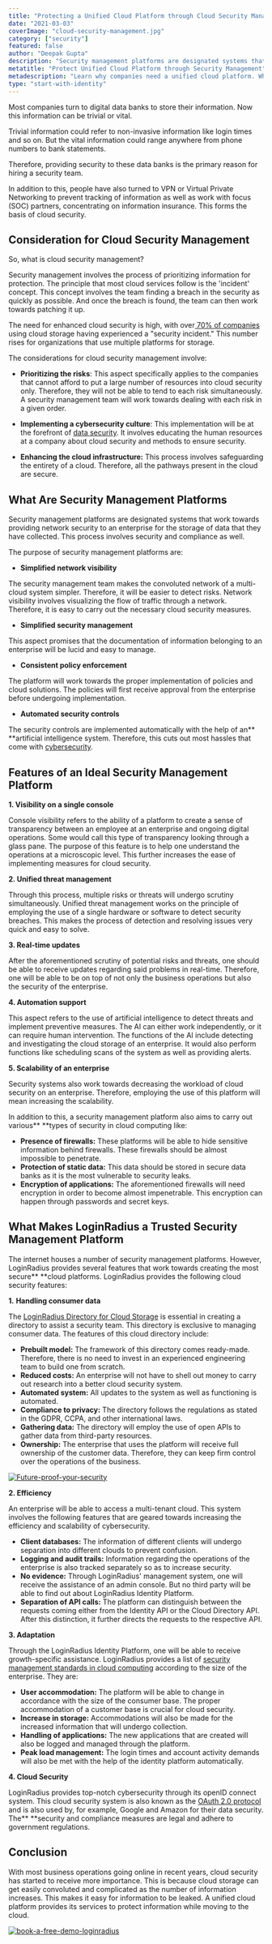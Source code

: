 ```yaml
---
title: "Protecting a Unified Cloud Platform through Cloud Security Management"
date: "2021-03-03"
coverImage: "cloud-security-management.jpg"
category: ["security"]
featured: false
author: "Deepak Gupta"
description: "Security management platforms are designated systems that work towards providing network security to an enterprise for the storage of data that they have collected. This process involves security and compliance as well."
metatitle: "Protect Unified Cloud Platform through Security Management"
metadescription: "Learn why companies need a unified cloud platform. What are the primary considerations for cloud security management that businesses should swear by."
type: "start-with-identity"
---
```


Most companies turn to digital data banks to store their information. Now this information can be trivial or vital.

Trivial information could refer to non-invasive information like login times and so on. But the vital information could range anywhere from phone numbers to bank statements.

Therefore, providing security to these data banks is the primary reason for hiring a security team.

In addition to this, people have also turned to VPN or Virtual Private Networking to prevent tracking of information as well as work with focus (SOC) partners, concentrating on information insurance. This forms the basis of cloud security.

## Consideration for Cloud Security Management

So, what is cloud security management?

Security management involves the process of prioritizing information for protection. The principle that most cloud services follow is the 'incident' concept. This concept involves the team finding a breach in the security as quickly as possible. And once the breach is found, the team can then work towards patching it up.

The need for enhanced cloud security is high, with over[ 70% of companies](https://secure2.sophos.com/en-us/content/state-of-cloud-security.aspx) using cloud storage having experienced a "security incident." This number rises for organizations that use multiple platforms for storage.

The considerations for cloud security management involve:

- **Prioritizing the risks**: This aspect specifically applies to the companies that cannot afford to put a large number of resources into cloud security only. Therefore, they will not be able to tend to each risk simultaneously. A security management team will work towards dealing with each risk in a given order.

* **Implementing a cybersecurity culture**: This implementation will be at the forefront of [data security](https://www.loginradius.com/blog/start-with-identity/2020/12/data-security-best-practices/). It involves educating the human resources at a company about cloud security and methods to ensure security.

- **Enhancing the cloud infrastructure:** This process involves safeguarding the entirety of a cloud. Therefore, all the pathways present in the cloud are secure.

## What Are Security Management Platforms

Security management platforms are designated systems that work towards providing network security to an enterprise for the storage of data that they have collected. This process involves security and compliance as well.

The purpose of security management platforms are:

- **Simplified network visibility**

The security management team makes the convoluted network of a multi-cloud system simpler. Therefore, it will be easier to detect risks. Network visibility involves visualizing the flow of traffic through a network. Therefore, it is easy to carry out the necessary cloud security measures.

- **Simplified security management**

This aspect promises that the documentation of information belonging to an enterprise will be lucid and easy to manage.

- **Consistent policy enforcement**

The platform will work towards the proper implementation of policies and cloud solutions. The policies will first receive approval from the enterprise before undergoing implementation.

- **Automated security controls**

The security controls are implemented automatically with the help of an\*\* \*\*artificial intelligence system. Therefore, this cuts out most hassles that come with [cybersecurity](https://www.loginradius.com/blog/start-with-identity/2019/10/cybersecurity-best-practices-for-enterprises/).

## Features of an Ideal Security Management Platform

**1. Visibility on a single console**

Console visibility refers to the ability of a platform to create a sense of transparency between an employee at an enterprise and ongoing digital operations. Some would call this type of transparency looking through a glass pane. The purpose of this feature is to help one understand the operations at a microscopic level. This further increases the ease of implementing measures for cloud security.

**2. Unified threat management**

Through this process, multiple risks or threats will undergo scrutiny simultaneously. Unified threat management works on the principle of employing the use of a single hardware or software to detect security breaches. This makes the process of detection and resolving issues very quick and easy to solve.

**3. Real-time updates**

After the aforementioned scrutiny of potential risks and threats, one should be able to receive updates regarding said problems in real-time. Therefore, one will be able to be on top of not only the business operations but also the security of the enterprise.

**4. Automation support**

This aspect refers to the use of artificial intelligence to detect threats and implement preventive measures. The AI can either work independently, or it can require human intervention. The functions of the AI include detecting and investigating the cloud storage of an enterprise. It would also perform functions like scheduling scans of the system as well as providing alerts.

**5. Scalability of an enterprise**

Security systems also work towards decreasing the workload of cloud security on an enterprise. Therefore, employing the use of this platform will mean increasing the scalability.

In addition to this, a security management platform also aims to carry out various\*\* \*\*types of security in cloud computing like:

- **Presence of firewalls:** These platforms will be able to hide sensitive information behind firewalls. These firewalls should be almost impossible to penetrate.
- **Protection of static data:** This data should be stored in secure data banks as it is the most vulnerable to security leaks.
- **Encryption of applications:** The aforementioned firewalls will need encryption in order to become almost impenetrable. This encryption can happen through passwords and secret keys.

## What Makes LoginRadius a Trusted Security Management Platform

The internet houses a number of security management platforms. However, LoginRadius provides several features that work towards creating the most secure\*\* \*\*cloud platforms. LoginRadius provides the following cloud security features:

**1.** **Handling consumer data**

The [LoginRadius Directory for Cloud Storage](https://www.loginradius.com/cloud-directory/) is essential in creating a directory to assist a security team. This directory is exclusive to managing consumer data. The features of this cloud directory include:

- **Prebuilt model:** The framework of this directory comes ready-made. Therefore, there is no need to invest in an experienced engineering team to build one from scratch.
- **Reduced costs:** An enterprise will not have to shell out money to carry out research into a better cloud security system.
- **Automated system:** All updates to the system as well as functioning is automated.
- **Compliance to privacy:** The directory follows the regulations as stated in the GDPR, CCPA, and other international laws.
- **Gathering data:** The directory will employ the use of open APIs to gather data from third-party resources.
- **Ownership:** The enterprise that uses the platform will receive full ownership of the customer data. Therefore, they can keep firm control over the operations of the business.

[![Future-proof-your-security](Future-proof-your-security.png)](https://www.loginradius.com/resource/cloud-security-system-sase-whitepaper)

**2. Efficiency**

An enterprise will be able to access a multi-tenant cloud. This system involves the following features that are geared towards increasing the efficiency and scalability of cybersecurity.

- **Client databases:** The information of different clients will undergo separation into different clouds to prevent confusion.
- **Logging and audit trails:** Information regarding the operations of the enterprise is also tracked separately so as to increase security.
- **No evidence:** Through LoginRadius' management system, one will receive the assistance of an admin console. But no third party will be able to find out about LoginRadius Identity Platform.
- **Separation of API calls:** The platform can distinguish between the requests coming either from the Identity API or the Cloud Directory API. After this distinction, it further directs the requests to the respective API.

**3. Adaptation**

Through the LoginRadius Identity Platform, one will be able to receive growth-specific assistance. LoginRadius provides a list of [security management standards in cloud computing](https://www.loginradius.com/blog/start-with-identity/2021/01/identity-management-in-cloud-computing/) according to the size of the enterprise. They are:

- **User accommodation:** The platform will be able to change in accordance with the size of the consumer base. The proper accommodation of a customer base is crucial for cloud security.
- **Increase in storage:** Accommodations will also be made for the increased information that will undergo collection.
- **Handling of applications:** The new applications that are created will also be logged and managed through the platform.
- **Peak load management:** The login times and account activity demands will also be met with the help of the identity platform automatically.

**4. Cloud Security**

LoginRadius provides top-notch cybersecurity through its openID connect system. This cloud security system is also known as the [OAuth 2.0 protocol](https://www.loginradius.com/) and is also used by, for example, Google and Amazon for their data security. The\*\* \*\*security and compliance measures are legal and adhere to government regulations.

## Conclusion

With most business operations going online in recent years, cloud security has started to receive more importance. This is because cloud storage can get easily convoluted and complicated as the number of information increases. This makes it easy for information to be leaked. A unified cloud platform provides its services to protect information while moving to the cloud.

[![book-a-free-demo-loginradius](book-a-demo-loginradius.png)](https://www.loginradius.com/book-a-demo/)
